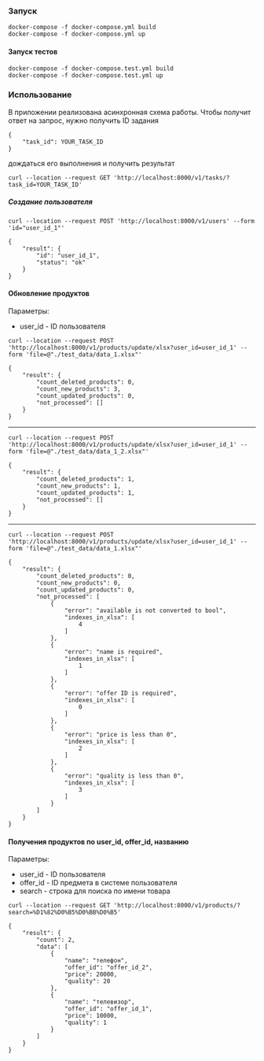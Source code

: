 ### Запуск

```
docker-compose -f docker-compose.yml build
docker-compose -f docker-compose.yml up
```

#### Запуск тестов

```
docker-compose -f docker-compose.test.yml build
docker-compose -f docker-compose.test.yml up
```

### Использование

В приложении реализована асинхронная схема работы. Чтобы получит ответ на запрос, нужно получить ID задания
```
{
    "task_id": YOUR_TASK_ID
}
```
дождаться его выполнения и получить результат

```
curl --location --request GET 'http://localhost:8000/v1/tasks/?task_id=YOUR_TASK_ID'
``` 

##### Создание пользователя

```
curl --location --request POST 'http://localhost:8000/v1/users' --form 'id="user_id_1"'
```
```
{
    "result": {
        "id": "user_id_1",
        "status": "ok"
    }
}
```

#### Обновление продуктов
Параметры:
* user_id - ID пользователя
```
curl --location --request POST 'http://localhost:8000/v1/products/update/xlsx?user_id=user_id_1' --form 'file=@"./test_data/data_1.xlsx"'
```
```
{
    "result": {
        "count_deleted_products": 0,
        "count_new_products": 3,
        "count_updated_products": 0,
        "not_processed": []
    }
}
```
* * *
```
curl --location --request POST 'http://localhost:8000/v1/products/update/xlsx?user_id=user_id_1' --form 'file=@"./test_data/data_1_2.xlsx"'
```

```
{
    "result": {
        "count_deleted_products": 1,
        "count_new_products": 1,
        "count_updated_products": 1,
        "not_processed": []
    }
}
```
* * *
```
curl --location --request POST 'http://localhost:8000/v1/products/update/xlsx?user_id=user_id_1' --form 'file=@"./test_data/data_1.xlsx"'
```

```
{
    "result": {
        "count_deleted_products": 0,
        "count_new_products": 0,
        "count_updated_products": 0,
        "not_processed": [
            {
                "error": "available is not converted to bool",
                "indexes_in_xlsx": [
                    4
                ]
            },
            {
                "error": "name is required",
                "indexes_in_xlsx": [
                    1
                ]
            },
            {
                "error": "offer ID is required",
                "indexes_in_xlsx": [
                    0
                ]
            },
            {
                "error": "price is less than 0",
                "indexes_in_xlsx": [
                    2
                ]
            },
            {
                "error": "quality is less than 0",
                "indexes_in_xlsx": [
                    3
                ]
            }
        ]
    }
}
```
#### Получения продуктов по user_id, offer_id, названию
Параметры:
 * user_id - ID пользователя
 * offer_id - ID предмета в системе пользователя
 * search - строка для поиска по имени товара
```
curl --location --request GET 'http://localhost:8000/v1/products/?search=%D1%82%D0%B5%D0%BB%D0%B5'
```

```
{
    "result": {
        "count": 2,
        "data": [
            {
                "name": "телефон",
                "offer_id": "offer_id_2",
                "price": 20000,
                "quality": 20
            },
            {
                "name": "телевизор",
                "offer_id": "offer_id_1",
                "price": 10000,
                "quality": 1
            }
        ]
    }
}
```